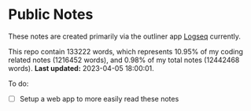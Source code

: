 # Public Notes

These notes are created primarily via the outliner app [Logseq](https://github.com/logseq/logseq) currently.

This repo contain 133222 words, which represents 10.95% of my coding related notes (1216452 words), and 0.98% of my total notes (12442468 words). **Last updated:** 2023-04-05 18:00:01. 

To do:

- [ ] Setup a web app to more easily read these notes
